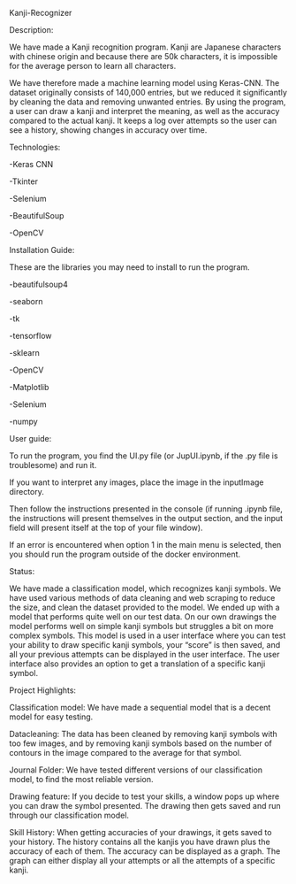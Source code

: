 Kanji-Recognizer 

Description: 

We have made a Kanji recognition program. Kanji are Japanese characters with chinese origin and because there are 50k characters, it is impossible for the average person to learn all characters. 

We have therefore made a machine learning model using Keras-CNN. The dataset originally consists of 140,000 entries, but we reduced it significantly by cleaning the data and removing unwanted entries. By using the program, a user can draw a kanji and interpret the meaning, as well as the accuracy compared to the actual kanji. It keeps a log over attempts so the user can see a history, showing changes in accuracy over time.  


Technologies: 

-Keras CNN 

-Tkinter 

-Selenium 

-BeautifulSoup 

-OpenCV 


 
Installation Guide: 

These are the libraries you may need to install to run the program. 

-beautifulsoup4 

-seaborn 

-tk 

-tensorflow 

-sklearn 

-OpenCV 

-Matplotlib 

-Selenium 

-numpy	 

 
User guide: 

To run the program, you find the UI.py file (or JupUI.ipynb, if the .py file is troublesome) and run it.  

If you want to interpret any images, place the image in the inputImage directory. 

Then follow the instructions presented in the console (if running .ipynb file, the instructions will present themselves in the output section, and the input field will present itself at the top of your file window).  

If an error is encountered when option 1 in the main menu is selected, then you should run the program outside of the docker environment.  

 

Status: 

We have made a classification model, which recognizes kanji symbols. We have used various methods of data cleaning and web scraping to reduce the size, and clean the dataset provided to the model. We ended up with a model that performs quite well on our test data. On our own drawings the model performs well on simple kanji symbols but struggles a bit on more complex symbols. This model is used in a user interface where you can test your ability to draw specific kanji symbols, your “score” is then saved, and all your previous attempts can be displayed in the user interface. The user interface also provides an option to get a translation of a specific kanji symbol. 

  

Project Highlights: 

Classification model: We have made a sequential model that is a decent model for easy testing.  

Datacleaning: The data has been cleaned by removing kanji symbols with too few images, and by removing kanji symbols based on the number of contours in the image compared to the average for that symbol.  

Journal Folder: We have tested different versions of our classification model, to find the most reliable version.  

Drawing feature: If you decide to test your skills, a window pops up where you can draw the symbol presented. The drawing then gets saved and run through our classification model.  

Skill History: When getting accuracies of your drawings, it gets saved to your history. The history contains all the kanjis you have drawn plus the accuracy of each of them. The accuracy can be displayed as a graph. The graph can either display all your attempts or all the attempts of a specific kanji. 


